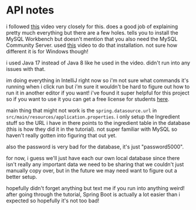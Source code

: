 # API notes

i followed [this](https://www.youtube.com/watch?v=YVl6M5ztOu8) video very closely for this.
does a good job of explaining pretty much everything but there are a few holes.
tells you to install the MySQL Workbench but doesn't mention that you also need the MySQL
Community Server. used [this](https://www.youtube.com/watch?v=5BQ5GvjiAR4) video to do
that installation.
not sure how different it is for Windows though!

i used Java 17 instead of Java 8 like he used in the video. didn't run into any issues
with that.

im doing everything in IntelliJ right now so i'm not sure what commands it's running when
i click run but i'm sure it wouldn't be hard to figure out how to run it in another
editor if you want!
i've found it super helpful for this project so if you want to use it you can get a free
license for students [here](https://www.jetbrains.com/community/education/#students).

main thing that might not work is the `spring.datasource.url` in
`src/main/resources/application.properties`.
i only setup the Ingredient stuff so the URL i have in there points to the ingredient
table in the database (this is how they did it in the tutorial). not super familiar
with MySQL so haven't really gotten into figuring that out yet.

also the password is very bad for the database, it's just "password5000".

for now, i guess we'll just have each our own local database since there isn't really
any important data we need to be sharing that we couldn't just manually copy over, but
in the future we may need want to figure out a better setup.

hopefully didn't forget anything but text me if you run into anything weird!
after going through the tutorial, Spring Boot is actually a lot easier than i expected
so hopefully it's not too bad!
